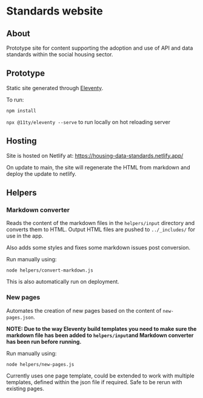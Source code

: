 # Standards website

## About

Prototype site for content supporting the adoption and use of API and data standards within the social housing sector.

## Prototype

Static site generated through [Eleventy](https://www.11ty.dev/).

To run:

`npm install`

`npx @11ty/eleventy --serve` to run locally on hot reloading server


## Hosting

Site is hosted on Netlify at: https://housing-data-standards.netlify.app/

On update to main, the site will regenerate the HTML from markdown and deploy the update to netlify.

## Helpers

### Markdown converter

Reads the content of the markdown files in the `helpers/input` directory and converts them to HTML. Output HTML files are pushed to `../_includes/` for use in the app.

Also adds some styles and fixes some markdown issues post conversion.

Run manually using:

`node helpers/convert-markdown.js`

This is also automatically run on deployment.

### New pages

Automates the creation of new pages based on the content of `new-pages.json`.

**NOTE: Due to the way Eleventy build templates you need to make sure the markdown file has been added to `helpers/input`and Markdown converter has been run before running.**

Run manually using:

`node helpers/new-pages.js`

Currently uses one page template, could be extended to work with multiple templates, defined within the json file if required. Safe to be rerun with existing pages.